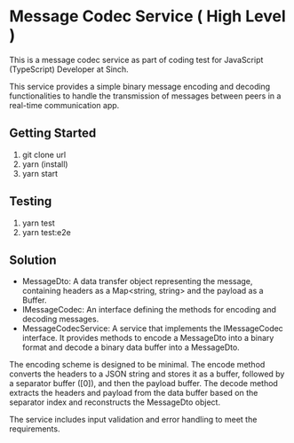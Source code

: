 # Message Codec Service ( High Level )

This is a message codec service as part of coding test for JavaScript (TypeScript) Developer at Sinch.

This service provides a simple binary message encoding and decoding functionalities to handle the transmission of messages between peers in a real-time communication app.


## Getting Started

1. git clone url
2. yarn (install)
3. yarn start

## Testing

1. yarn test
2. yarn test:e2e


## Solution

- MessageDto: A data transfer object representing the message, containing headers as a Map<string, string> and the payload as a Buffer.
- IMessageCodec: An interface defining the methods for encoding and decoding messages.
- MessageCodecService: A service that implements the IMessageCodec interface. It provides methods to encode a MessageDto into a binary format and decode a binary data buffer into a MessageDto.

The encoding scheme is designed to be minimal. The encode method converts the headers to a JSON string and stores it as a buffer, followed by a separator buffer ([0]), and then the payload buffer. The decode method extracts the headers and payload from the data buffer based on the separator index and reconstructs the MessageDto object.

The service includes input validation and error handling to meet the requirements.
